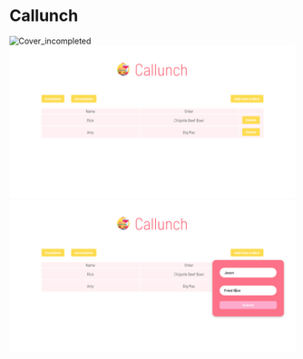 # Callunch

![Cover_incompleted](/callunch_frontend/public/thumbnail/cover_incompeted.png)
![Cover_completed](/callunch_frontend/public/thumbnail/cover_competed.png)
![Cover_input](/callunch_frontend/public/thumbnail/cover_input.png)
